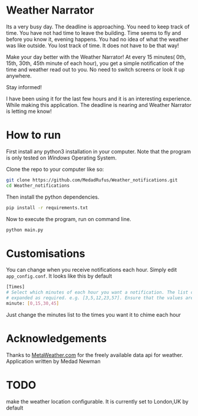 # Weather Narrator
 
Its a very busy day. The deadline is approaching. You need to keep track of time. 
You have not had time to leave the building. Time seems to fly and before you know it, evening happens. You had no idea
of what the weather was like outside. You lost track of time. It does not have to be that way!

Make your day better with the Weather Narrator!
At every 15 minutes( 0th, 15th, 30th, 45th minute of each hour), you get a simple notification of the time and weather 
read out to you. No need to switch screens or look it up anywhere.

Stay informed!

I have been using it for the last few hours and it is an interesting experience. While making this application.
The deadline is nearing and Weather Narrator is letting me know!

# How to run
First install any python3 installation in your computer. Note that the program is only tested on *Windows*
Operating System.

Clone the repo to your computer like so:
```bash
git clone https://github.com/MedadRufus/Weather_notifications.git
cd Weather_notifications
```

Then install the python dependencies.
```bash
pip install -r requirements.txt
```


Now to execute the program, run on command line.
```bash
python main.py
```


# Customisations

You can change when you receive notifications each hour. Simply edit `app_config.conf`.
It looks like this by default
```bash
[Times]
# Select which minutes of each hour you want a notification. The list can be
# expanded as required. e.g. [3,5,12,23,57]. Ensure that the values are 0-59 inclusive
minute: [0,15,30,45]

```

Just change the minutes list to the times you want it to chime each hour


# Acknowledgements

Thanks to [MetaWeather.com](MetaWeather.com) for the freely available data api for weather.
Application written by Medad Newman

# TODO
make the weather location configurable. It is currently set to London,UK by default

